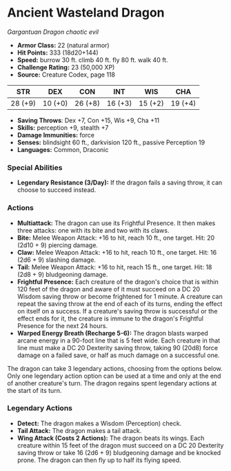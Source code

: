 # Ancient Wasteland Dragon

*Gargantuan* *Dragon* *chaotic evil*

- **Armor Class:** 22 (natural armor)
- **Hit Points:** 333 (18d20+144)
- **Speed:** burrow 30 ft. climb 40 ft. fly 80 ft. walk 40 ft.
- **Challenge Rating:** 23 (50,000 XP)
- **Source:** Creature Codex, page 118

| STR | DEX | CON | INT | WIS | CHA |
| --- | --- | --- | --- | --- | --- |
| 28 (+9) | 10 (+0) | 26 (+8) | 16 (+3) | 15 (+2) | 19 (+4) |

- **Saving Throws**: Dex +7, Con +15, Wis +9, Cha +11
- **Skills:** perception +9, stealth +7
- **Damage Immunities:** force
- **Senses:** blindsight 60 ft., darkvision 120 ft., passive Perception 19
- **Languages:** Common, Draconic

### Special Abilities

- **Legendary Resistance (3/Day):** If the dragon fails a saving throw, it can choose to succeed instead.

### Actions

- **Multiattack:** The dragon can use its Frightful Presence. It then makes three attacks: one with its bite and two with its claws.
- **Bite:** Melee Weapon Attack: +16 to hit, reach 10 ft., one target. Hit: 20 (2d10 + 9) piercing damage.
- **Claw:** Melee Weapon Attack: +16 to hit, reach 10 ft., one target. Hit: 16 (2d6 + 9) slashing damage.
- **Tail:** Melee Weapon Attack: +16 to hit, reach 15 ft., one target. Hit: 18 (2d8 + 9) bludgeoning damage.
- **Frightful Presence:** Each creature of the dragon's choice that is within 120 feet of the dragon and aware of it must succeed on a DC 20 Wisdom saving throw or become frightened for 1 minute. A creature can repeat the saving throw at the end of each of its turns, ending the effect on itself on a success. If a creature's saving throw is successful or the effect ends for it, the creature is immune to the dragon's Frightful Presence for the next 24 hours.
- **Warped Energy Breath (Recharge 5-6):** The dragon blasts warped arcane energy in a 90-foot line that is 5 feet wide. Each creature in that line must make a DC 20 Dexterity saving throw, taking 90 (20d8) force damage on a failed save, or half as much damage on a successful one.

The dragon can take 3 legendary actions, choosing from the options below. Only one legendary action option can be used at a time and only at the end of another creature's turn. The dragon regains spent legendary actions at the start of its turn.

### Legendary Actions

- **Detect:** The dragon makes a Wisdom (Perception) check.
- **Tail Attack:** The dragon makes a tail attack.
- **Wing Attack (Costs 2 Actions):** The dragon beats its wings. Each creature within 15 feet of the dragon must succeed on a DC 20 Dexterity saving throw or take 16 (2d6 + 9) bludgeoning damage and be knocked prone. The dragon can then fly up to half its flying speed.
